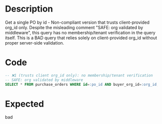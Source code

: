 # Description

Get a single PO by id - Non-compliant version that trusts client-provided org_id only.
Despite the misleading comment "SAFE: org validated by middleware", this query has no membership/tenant verification in the query itself.
This is a BAD query that relies solely on client-provided org_id without proper server-side validation.

# Code

```sql
-- ❌1 (trusts client org_id only): no membership/tenant verification
-- SAFE: org validated by middleware
SELECT * FROM purchase_orders WHERE id=:po_id AND buyer_org_id=:org_id;
```

# Expected

bad